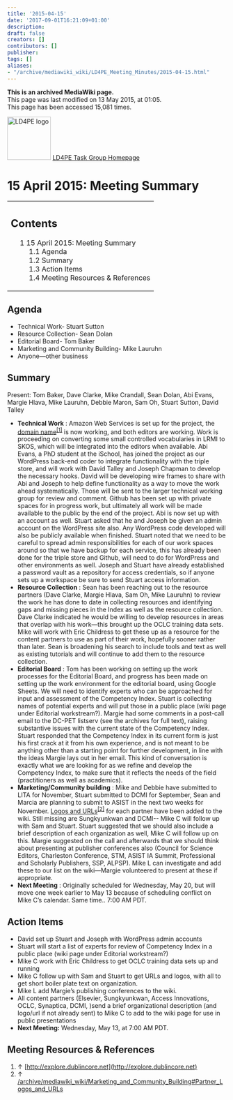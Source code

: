 ```yaml
---
title: '2015-04-15'
date: '2017-09-01T16:21:09+01:00'
description: 
draft: false
creators: []
contributors: []
publisher: 
tags: []
aliases:
- "/archive/mediawiki_wiki/LD4PE_Meeting_Minutes/2015-04-15.html"
---
```


 **This is an archived MediaWiki page.**  
This page was last modified on 13 May 2015, at 01:05.  
This page has been accessed 15,081 times.

[<img alt="LD4PE logo" src="/archive/mediawiki_wiki/images/Ld4pe.png" width="100" height="99">](/archive/mediawiki_wiki/images/Ld4pe.png "LD4PE logo") [LD4PE Task Group Homepage](/archive/mediawiki_wiki/Pet/ld4pe)

# 15 April 2015: Meeting Summary 
<table id="toc" class="toc">
  <tr>
    <td>
      <div id="toctitle">
        <h2>Contents</h2>
      </div>
      <ul>
        <li class="toclevel-1 tocsection-1">
          <a href="#15_April_2015:_Meeting_Summary"><span class="tocnumber">1</span> <span class="toctext">15 April 2015: Meeting Summary</span></a>
          <ul>
            <li class="toclevel-2 tocsection-2"><a href="#Agenda"><span class="tocnumber">1.1</span> <span class="toctext">Agenda</span></a></li>
            <li class="toclevel-2 tocsection-3"><a href="#Summary"><span class="tocnumber">1.2</span> <span class="toctext">Summary</span></a></li>
            <li class="toclevel-2 tocsection-4"><a href="#Action_Items"><span class="tocnumber">1.3</span> <span class="toctext">Action Items</span></a></li>
            <li class="toclevel-2 tocsection-5"><a href="#Meeting_Resources_.26_References"><span class="tocnumber">1.4</span> <span class="toctext">Meeting Resources &amp; References</span></a></li>
          </ul>
        </li>
      </ul>
    </td>
  </tr>
</table>


## Agenda 

- Technical Work- Stuart Sutton 
- Resource Collection- Sean Dolan
- Editorial Board- Tom Baker 
- Marketing and Community Building- Mike Lauruhn
- Anyone—other business

## Summary 

Present: Tom Baker, Dave Clarke, Mike Crandall, Sean Dolan, Abi Evans, Margie Hlava, Mike Lauruhn, Debbie Maron, Sam Oh, Stuart Sutton, David Talley

- **Technical Work** : Amazon Web Services is set up for the project, the [domain name](http://explore.dublincore.net)<sup id="cite_ref-0" class="reference"><a href="#cite_note-0">[1]</a></sup> is now working, and both editors are working. Work is proceeding on converting some small controlled vocabularies in LRMI to SKOS, which will be integrated into the editors when available. Abi Evans, a PhD student at the iSchool, has joined the project as our WordPress back-end coder to integrate functionality with the triple store, and will work with David Talley and Joseph Chapman to develop the necessary hooks. David will be developing wire frames to share with Abi and Joseph to help define functionality as a way to move the work ahead systematically. Those will be sent to the larger technical working group for review and comment. Github has been set up with private spaces for in progress work, but ultimately all work will be made available to the public by the end of the project. Abi is now set up with an account as well. Stuart asked that he and Joseph be given an admin account on the WordPress site also. Any WordPress code developed will also be publicly available when finished. Stuart noted that we need to be careful to spread admin responsibilities for each of our work spaces around so that we have backup for each service, this has already been done for the triple store and Github, will need to do for WordPress and other environments as well. Joseph and Stuart have already established a password vault as a repository for access credentials, so if anyone sets up a workspace be sure to send Stuart access information.
- **Resource Collection** : Sean has been reaching out to the resource partners (Dave Clarke, Margie Hlava, Sam Oh, Mike Lauruhn) to review the work he has done to date in collecting resources and identifying gaps and missing pieces in the Index as well as the resource collection. Dave Clarke indicated he would be willing to develop resources in areas that overlap with his work—this brought up the OCLC training data sets. Mike will work with Eric Childress to get these up as a resource for the content partners to use as part of their work, hopefully sooner rather than later. Sean is broadening his search to include tools and text as well as existing tutorials and will continue to add them to the resource collection.
- **Editorial Board** : Tom has been working on setting up the work processes for the Editorial Board, and progress has been made on setting up the work environment for the editorial board, using Google Sheets. We will need to identify experts who can be approached for input and assessment of the Competency Index. Stuart is collecting names of potential experts and will put those in a public place (wiki page under Editorial workstream?). Margie had some comments in a post-call email to the DC-PET listserv (see the archives for full text), raising substantive issues with the current state of the Competency Index. Stuart responded that the Competency Index in its current form is just his first crack at it from his own experience, and is not meant to be anything other than a starting point for further development, in line with the ideas Margie lays out in her email. This kind of conversation is exactly what we are looking for as we refine and develop the Competency Index, to make sure that it reflects the needs of the field (practitioners as well as academics).
- **Marketing/Community building** : Mike and Debbie have submitted to LITA for November, Stuart submitted to DCMI for September, Sean and Marcia are planning to submit to ASIST in the next two weeks for November. [Logos and URLs](/archive/mediawiki_wiki/Marketing_and_Community_Building#Partner_Logos_and_URLs)<sup id="cite_ref-1" class="reference"><a href="#cite_note-1">[2]</a></sup> for each partner have been added to the wiki. Still missing are Sungkyunkwan and DCMI-- Mike C will follow up with Sam and Stuart. Stuart suggested that we should also include a brief description of each organization as well, Mike C will follow up on this. Margie suggested on the call and afterwards that we should think about presenting at publisher conferences also (Council for Science Editors, Charleston Conference, STM, ASIST IA Summit, Professional and Scholarly Publishers, SSP, ALPSP). Mike L can investigate and add these to our list on the wiki—Margie volunteered to present at these if appropriate. 
- **Next Meeting** : Originally scheduled for Wednesday, May 20, but will move one week earlier to May 13 because of scheduling conflict on Mike C’s calendar. Same time.. 7:00 AM PDT.

## Action Items 

- David set up Stuart and Joseph with WordPress admin accounts
- Stuart will start a list of experts for review of Competency Index in a public place (wiki page under Editorial workstream?)
- Mike C work with Eric Childress to get OCLC training data sets up and running
- Mike C follow up with Sam and Stuart to get URLs and logos, with all to get short boiler plate text on organization.
- Mike L add Margie’s publishing conferences to the wiki.
- All content partners (Elsevier, Sungkyunkwan, Access Innovations, OCLC, Synaptica, DCMI, )send a brief organizational description (and logo/url if not already sent) to Mike C to add to the wiki page for use in public presentations 
- **Next Meeting:** Wednesday, May 13, at 7:00 AM PDT.

## Meeting Resources & References 

1. ↑ [http://explore.dublincore.net](http://explore.dublincore.net)
2. ↑ [/archive/mediawiki_wiki/Marketing\_and\_Community\_Building#Partner\_Logos\_and\_URLs](/archive/mediawiki_wiki/Marketing_and_Community_Building#Partner_Logos_and_URLs)

